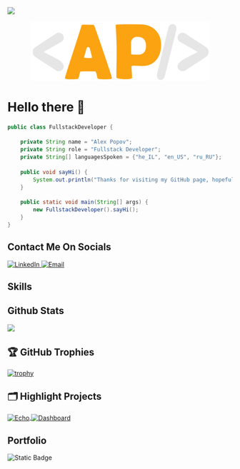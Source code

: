 <a href="https://visitorbadge.io/status?path=ItsAlexanderPopov"><img src="https://api.visitorbadge.io/api/visitors?path=ItsAlexanderPopov&label=Visitors&labelColor=%23697689&countColor=%23263759&style=flat" /></a>
<div align="center">
    <a href='https://github.com/ItsAlexanderPopov/ItsAlexanderPopov'>
        <img src='Logo1.png' alt="Logo" width="400px"/>
    </a>
</div>

# Hello there 👋
```java
public class FullstackDeveloper {

    private String name = "Alex Popov";
    private String role = "Fullstack Developer";
    private String[] languagesSpoken = {"he_IL", "en_US", "ru_RU"};

    public void sayHi() {
        System.out.println("Thanks for visiting my GitHub page, hopefully you'd find my work interesting.");
    }

    public static void main(String[] args) {
        new FullstackDeveloper().sayHi();
    }
}
```

## Contact Me On Socials
<div>
  <a href='https://www.linkedin.com/in/-alexanderpopov/'>
    <img src='https://camo.githubusercontent.com/c8a9c5b414cd812ad6a97a46c29af67239ddaeae08c41724ff7d945fb4c047e5/68747470733a2f2f6564656e742e6769746875622e696f2f537570657254696e7949636f6e732f696d616765732f7376672f6c696e6b6564696e2e737667' 
      width='50px' alt='LinkedIn'/>
  </a>
  <a href='mailto: itsalexanderpopov@gmail.com'>
    <img src='https://camo.githubusercontent.com/0f3aa1f457bb92fbd2411761262ce1fb0f766ed74a4f4289bfc4a0b6024335d6/68747470733a2f2f6564656e742e6769746875622e696f2f537570657254696e7949636f6e732f696d616765732f7376672f656d61696c2e737667' 
      width='50px' alt='Email'/> 
  </a>
</div>

## Skills



## Github Stats
<img src='https://github-readme-stats.vercel.app/api?username=ItsAlexanderPopov&show_icons=true&bg_color=00000000'/> 

## 🏆 GitHub Trophies
[![trophy](https://github-profile-trophy.vercel.app/?username=ItsAlexanderPopov&theme=nord&column=4&margin-w=15&margin-h=15)](https://github.com/ryo-ma/github-profile-trophy)

## 🗂️ Highlight Projects
<div>
  <a href="https://github.com/ItsAlexanderPopov/Echo">
    <img align="center" src="https://github-readme-stats.vercel.app/api/pin/?username=ItsAlexanderPopov&repo=Echo&show_icons=true&line_height=27&title_color=6aa6f8&text_color=8a919a&icon_color=6aa6f8&bg_color=22272e" alt="Echo"/>
  </a>
  <a href="https://github.com/ItsAlexanderPopov/Dashboard">
    <img align="center" src="https://github-readme-stats.vercel.app/api/pin/?username=ItsAlexanderPopov&repo=Dashboard&show_icons=true&line_height=27&title_color=6aa6f8&text_color=8a919a&icon_color=6aa6f8&bg_color=22272e" alt="Dashboard"/>
  </a>
</div>

## Portfolio
![Static Badge](https://img.shields.io/badge/Portfolio)
